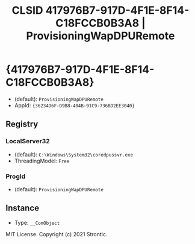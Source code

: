 ﻿---
title: "CLSID 417976B7-917D-4F1E-8F14-C18FCCB0B3A8 | ProvisioningWapDPURemote"
excerpt: What is COM-Object CLSID 417976B7-917D-4F1E-8F14-C18FCCB0B3A8?
---

# {417976B7-917D-4F1E-8F14-C18FCCB0B3A8}

* (default): `ProvisioningWapDPURemote`
* AppId: `{36234D6F-D9B8-404B-91C9-736BD2EE3040}`

## Registry


### LocalServer32

* (default): `C:\Windows\System32\coredpussvr.exe`
* ThreadingModel: `Free`

### ProgId

* (default): `ProvisioningWapDPURemote`

## Instance

* Type: `__ComObject`

MIT License. Copyright (c) 2021 Strontic.


